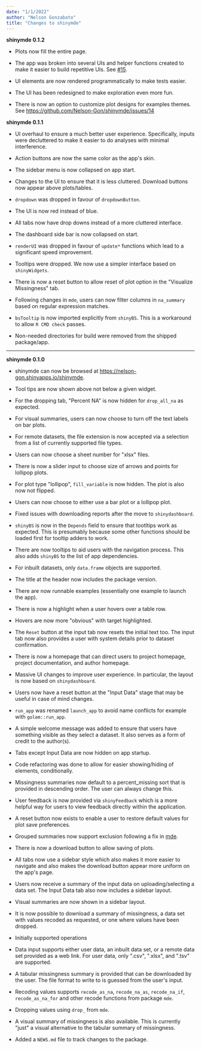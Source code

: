 ```yaml
---
date: "1/1/2022"
author: "Nelson Gonzabato"
title: "Changes to shinymde"
---
```


**shinymde 0.1.2**

* Plots now fill the entire page. 

* The app was broken into several UIs and helper functions created to make it
easier to build repetitive UIs. See [#15](https://github.com/Nelson-Gon/shinymde/issues/15).  

* UI elements are now rendered programmatically to make tests easier. 

* The UI has been redesigned to make exploration even more fun. 

* There is now an option to customize plot designs for examples themes.
See https://github.com/Nelson-Gon/shinymde/issues/14

**shinymde 0.1.1**

* UI overhaul to ensure a much better user experience. Specifically, inputs were decluttered to make it easier to do analyses with minimal interference. 

* Action buttons are now the same color as the app's skin. 

* The sidebar menu is now collapsed on app start. 

* Changes to the UI to ensure that it is less cluttered. Download buttons now appear above plots/tables. 

* `dropdown` was dropped in favour of `dropdownButton`.

* The UI is now red instead of blue.

* All tabs now have drop downs instead of a more cluttered interface. 

* The dashboard side bar is now collapsed on start.

* `renderUI` was dropped in favour of `update*` functions which lead to a significant speed improvement. 

* Tooltips were dropped. We now use a simpler interface based on `shinyWidgets`.

* There is now a reset button to allow reset of plot option in the "Visualize Missingness" tab. 

* Following changes in `mde`, users can now filter columns in `na_summary` based on regular expression matches. 

* `bsTooltip` is now imported explicitly from `shinyBS`. This is a workaround to allow `R CMD check` passes. 

* Non-needed directories for build were removed from the shipped package/app. 

---

**shinymde 0.1.0**

* shinymde can now be browsed at https://nelson-gon.shinyapps.io/shinymde.

* Tool tips are now shown above not below a given widget. 

* For the dropping tab, "Percent NA" is now hidden for `drop_all_na` as expected.

* For visual summaries, users can now choose to turn off the text labels on bar plots. 

* For remote datasets, the file extension is now accepted via a selection from a list of currently supported file types. 

* Users can now choose a sheet number for "xlsx" files. 

* There is now a slider input to choose size of arrows and points for lollipop plots.

* For plot type "lollipop", `fill_variable` is now hidden. The plot is also now not flipped. 

* Users can now choose to either use a bar plot or a lollipop plot. 

* Fixed issues with downloading reports after the move to `shinydashboard`. 

* `shinyBS` is now in the `Depends` field to ensure that tootltips work as expected. This is presumably because some other functions should be loaded first for tooltip adders to work. 

* There are now tooltips to aid users with the navigation process. This also adds `shinyBS` to the list of app dependencies. 

* For inbuilt datasets, only `data.frame` objects are supported. 

* The title at the header now includes the package version. 

* There are now runnable examples (essentially one example to launch the app).

* There is now a highlight when a user hovers over a table row. 

* Hovers are now more "obvious" with target highlighted. 

* The `Reset` button at the input tab now resets the initial text too. The input tab now also provides a user with system details prior to dataset confirmation. 

* There is now a homepage that can direct users to project homepage, project
documentation, and author homepage.

* Massive UI changes to improve user experience. In particular, the layout is now based on `shinydashboard`. 

* Users now have a reset button at the "Input Data" stage that may be useful in case of mind changes. 

* `run_app` was renamed `launch_app` to avoid name conflicts for example with `golem::run_app`. 

* A simple welcome message was added to ensure that users have something visible as they select a dataset. It also serves as a form of credit to the author(s). 

* Tabs except Input Data are now hidden on app startup. 

* Code refactoring was done to allow for easier showing/hiding of elements, conditionally. 

* Missingness summaries now default to a percent_missing sort that is provided in descending order. The user can always change this. 

* User feedback is now provided via `shinyFeedback` which is a more helpful way for users to view feedback directly within the application. 


* A reset button now exists to enable a user to restore default values for plot save preferences. 

* Grouped summaries now support exclusion following a fix in [mde](https://nelson-gon.github.io/mde). 

* There is now a download button to allow saving of plots.

* All tabs now use a sidebar style which also makes it more easier to navigate and also makes the download button appear more uniform on the app's page. 

* Users now receive a summary of the input data on uploading/selecting a data set. The Input Data tab also now includes a sidebar layout. 

* Visual summaries are now shown in a sidebar layout. 


* It is now possible to download a summary of missingness, a data set with values recoded as requested, or one where values have been dropped. 

* Initially supported operations

- Data input supports either user data, an inbuilt data set, or a remote data set provided as a web link. For user data, only ".csv", ".xlsx", and ".tsv" are supported. 

- A tabular missingness summary is provided that can be downloaded by the user. The file format to write to is guessed from the user's input. 


- Recoding values supports `recode_as_na`, `recode_na_as`, `recode_na_if`, `recode_as_na_for` and other recode functions from package `mde`.

- Dropping values using `drop_` from `mde`. 

- A visual summary of missingness is also available. This is currently "just" a visual alternative to the tabular summary of missingness.  

* Added a `NEWS.md` file to track changes to the package.
